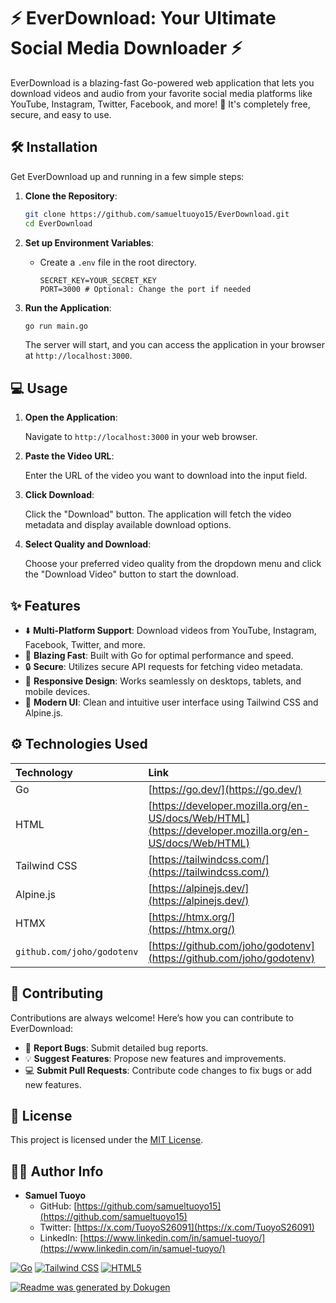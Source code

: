 # ⚡️ EverDownload: Your Ultimate Social Media Downloader ⚡️

EverDownload is a blazing-fast Go-powered web application that lets you download videos and audio from your favorite social media platforms like YouTube, Instagram, Twitter, Facebook, and more! 🚀 It's completely free, secure, and easy to use.

## 🛠️ Installation

Get EverDownload up and running in a few simple steps:

1.  **Clone the Repository**:

    ```bash
    git clone https://github.com/samueltuoyo15/EverDownload.git
    cd EverDownload
    ```

2.  **Set up Environment Variables**:

    *   Create a `.env` file in the root directory.
        ```
        SECRET_KEY=YOUR_SECRET_KEY
        PORT=3000 # Optional: Change the port if needed
        ```

3.  **Run the Application**:

    ```bash
    go run main.go
    ```

    The server will start, and you can access the application in your browser at `http://localhost:3000`.

## 💻 Usage

1.  **Open the Application**:

    Navigate to `http://localhost:3000` in your web browser.

2.  **Paste the Video URL**:

    Enter the URL of the video you want to download into the input field.

3.  **Click Download**:

    Click the "Download" button.  The application will fetch the video metadata and display available download options.

4.  **Select Quality and Download**:

    Choose your preferred video quality from the dropdown menu and click the "Download Video" button to start the download.

## ✨ Features

*   ⬇️ **Multi-Platform Support**: Download videos from YouTube, Instagram, Facebook, Twitter, and more.
*   🚀 **Blazing Fast**: Built with Go for optimal performance and speed.
*   🔒 **Secure**: Utilizes secure API requests for fetching video metadata.
*   📱 **Responsive Design**:  Works seamlessly on desktops, tablets, and mobile devices.
*   🎨 **Modern UI**:  Clean and intuitive user interface using Tailwind CSS and Alpine.js.

## ⚙️ Technologies Used

| Technology                               | Link                                                         |
| :--------------------------------------- | :----------------------------------------------------------- |
| Go                                       | [https://go.dev/](https://go.dev/)                           |
| HTML                                     | [https://developer.mozilla.org/en-US/docs/Web/HTML](https://developer.mozilla.org/en-US/docs/Web/HTML) |
| Tailwind CSS                             | [https://tailwindcss.com/](https://tailwindcss.com/)         |
| Alpine.js                                | [https://alpinejs.dev/](https://alpinejs.dev/)               |
| HTMX                                     | [https://htmx.org/](https://htmx.org/)                       |              |
| `github.com/joho/godotenv`             | [https://github.com/joho/godotenv](https://github.com/joho/godotenv) |

## 🙌 Contributing

Contributions are always welcome! Here’s how you can contribute to EverDownload:

*   🐛 **Report Bugs**: Submit detailed bug reports.
*   💡 **Suggest Features**: Propose new features and improvements.
*   💻 **Submit Pull Requests**: Contribute code changes to fix bugs or add new features.

## 📝 License

This project is licensed under the [MIT License](LICENSE).

## 👨‍💻 Author Info

*   **Samuel Tuoyo**
    *   GitHub: [https://github.com/samueltuoyo15](https://github.com/samueltuoyo15)
    *   Twitter: [https://x.com/TuoyoS26091](https://x.com/TuoyoS26091)
    *   LinkedIn: [https://www.linkedin.com/in/samuel-tuoyo/](https://www.linkedin.com/in/samuel-tuoyo/)

[![Go](https://img.shields.io/badge/go-%2300ADD8.svg?style=for-the-badge&logo=go&logoColor=white)](https://go.dev/)
[![Tailwind CSS](https://img.shields.io/badge/tailwindcss-%2338B2AC.svg?style=for-the-badge&logo=tailwind-css&logoColor=white)](https://tailwindcss.com/)
[![HTML5](https://img.shields.io/badge/html5-%23E34F26.svg?style=for-the-badge&logo=html5&logoColor=white)](https://developer.mozilla.org/en-US/docs/Web/HTML)

[![Readme was generated by Dokugen](https://img.shields.io/badge/Readme%20was%20generated%20by-Dokugen-brightgreen)](https://github.com/samueltuoyo15/Dokugen)
